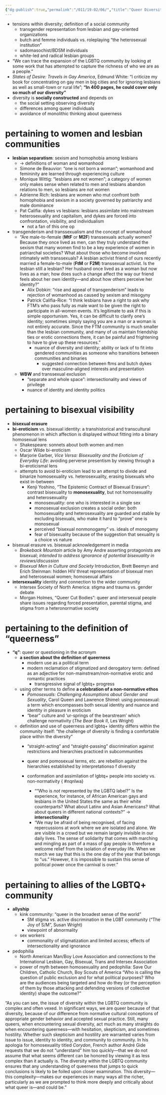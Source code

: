 ```yaml
---
{"dg-publish":true,"permalink":"/011/19-02/06/","title":"Queer Diversities","tags":["SJS310"],"created":"2024-09-26T13:45:04.172-07:00","updated":"2024-09-26T15:32:59.388-07:00"}
---
```


- tensions within diversity; definition of a social community
	- transgender representation from lesbian and gay-oriented organizations
	- butch and femme individuals vs. roleplaying “the heterosexual institution”
	- sadomasochist/BDSM individuals
	- white-led and radical lesbian groups
- “We can trace the expansion of the LGBTQ community by looking at some work that has attempted to capture the richness of who we are as a people.”
- _States of Desire: Travels in Gay America_, Edmund White: “I criticize my book for concentrating on gay men in big cities and for ignoring lesbians as well as small-town or rural life”; **“In 400 pages, he could cover only so much of our diversity”**
- diversity is **socially constructed** and depends on
	- the social setting observing diversity
	- differences among queer individuals
	- avoidance of monolithic thinking about queerness
# pertaining to women and lesbian communities
- **lesbian separatism**: sexism and homophobia among lesbians
	- → definitions of woman and womanhood
	- Simone de Beauvior: “one is not born a woman”; womanhood and femininity are learned through experiencing culture
	- Monique Wittig: “lesbians are not women”; a category of women only makes sense when related to men and lesbians abandon relations to men, so lesbians are not women
	- Adrienne Rich: lesbians are women who mut confront both homophobia and sexism in a society governed by patriarchy and male dominance
	- Pat Califia: dykes vs lesbians: lesbians assimilate into mainstream heterosexuality and capitalism, and dykes are forced into confrontation, visibility, and individualism
		- not a fan of this one op
- transgenderism and transsexualism and the concept of womanhood
	- “Are male-to-female (**MtF** or **M2F**) transsexuals actually women? Because they once lived as men, can they truly understand the sexism that many women find to be a key experience of women in patriarchal societies? What about those who become involved intimately with transsexuals? A lesbian activist friend of ours recently married a female-to-male (**FtM** or **F2M**) transsexual activist. Is the lesbian still a lesbian? Her husband once lived as a woman but now lives as a man; how does such a change affect the way our friend feels about her own identity—and about how others perceive her identity?”
		- Alix Dobkin: “rise and appeal of transgenderism” leads to rejection of womanhood as caused by sexism and misogyny
		- Patrick Califia-Rice: “I think lesbians have a right to ask why FTM’s who pass fully as male want to be given the right to participate in all-women events. It’s legitimate to ask if this is simple opportunism. Yes, it can be difficult to clarify one’s identity; sometimes simply saying you are a man or a woman is not entirely accurate. Since the FTM community is much smaller than the lesbian community, and many of us maintain friendship ties or erotic connections there, it can be painful and frightening to have to give up these resources.”
			- nuance of diversity and identity; ability or lack of to fit into gendered communities as someone who transitions between communities and binaries
				- suggested connection between ftms and butch dykes over masculine-aligned interests and presentation
	- **WBW** and transsexual exclusion
		- “separate and whole space”: intersectionality and views of privilege
		- nuance of identity and identity politics
# pertaining to bisexual visibility
- **bisexual erasure**
- **bi-eroticism** vs. bisexual identity: a transhistorical and transcultural phenomenon in which affection is displayed without fitting into a binary homosexual lens
	- Shakespeare: sonnets about both women and men
	- Oscar Wilde bi-eroticism
	- Marjorie Garber, *Vice Versa: Bisexuality and the Eroticism of Everyday Life*: avoiding perverse presentism by viewing through a bi-eroticismal lens
	- attempts to avoid bi-eroticism lead to an attempt to divide and binarize homosexuality vs. heterosexuality, erasing bisexuals who exist in-between
		- Kenji Yoshino, “The Epistemic Contract of Bisexual Erasure”: contrast bisexuality to **monosexuality**, but not homosexuality and heterosexuality
			- monosexuality: one who is interested in a single sex
			- monosexual exclusion creates a social order: both homosexuality and heterosexuality are guarded and stable by excluding bisexuals, who make it hard to “prove” one is monosexual
			- perceived “bisexual nonmonogamy” vs. ideals of monogamy
			- fear of bisexuality because of the suggestion that sexuality is a choice vs nature
- bisexual erasure vs. bisexual acknowledgement in media
	- *Brokeback Mountain* article by Amy Andre asserting protagonists are bisexual; *intended to address ignorance of potential bisexuality in reviews/discussion*
	- *Bisexual Men in Culture and Society* Introduction, Brett Beemyn and Erich Steinman: hidden HIV threat representation of bisexual men and heterosexual women; homosexual affairs
- **intersexuality** identity and connection to the wider community
	- Intersex Society of North America: stigma and trauma vs. gender debate
	- Morgan Holmes, “Queer Cut Bodies”: queer and intersexual people share issues regarding forced presentation, parental stigma, and stigma from a heteronormative society
# pertaining to the definition of “queerness”
- **“q”**: queer or questioning in the acronym
	- **a section about the definition of queerness**
		- modern use as a political term
		- modern reclamation of stigmatized and derogatory term: defined as an adjective for non-mainstream/non-normative erotic and romantic practices
			- transgressive signal of lgbtq+ progress
	- using other terms to define **a celebration of a non-normative ethos**
		- *Pomosexuals: Challenging Assumptions about Gender and Sexuality*, Carol Queen and Lawrence Shimel: using pomosexual: a term which encompasses both sexual identity and nuance and identity in pleasure in eroticism
		- “bear” culture and ‘ur-springs of the bearstream’ which challenge normativity (*The Bear Book II*, Les Wright)
	- definition and use of queerness and lgbtq+ identity differs within the community itself: “the challenge of diversity is finding a comfortable place within the diversity”
		- “straight-acting” and “straight-passing” discrimination against restrictions and hierarchies practiced in subcommunities
		- queer and pomosexual terms, etc. are rebellion against the hierarchies established by interpretationso f diversity
		- conformation and assimilation of lgbtq+ people into society vs. non-normativity
{ #nqnlwa}

			- ““Who is _not_ represented by the LGBTQ label?” Is the experience, for instance, of African American gays and lesbians in the United States the same as their white counterparts? What about Latinx and Asian Americans? What about queers in different national contexts?” → **intersectionality**
			- “We may be afraid of being recognised, of facing repercussions at work where we are isolated and alone. We are visible in a crowd but we remain largely invisible in our daily lives. The sense of solidarity that comes with marching and mingling as part of a mass of gay people is therefore a welcome relief from the isolation of everyday life. When we march we say that this is the one day of the year that belongs to “us.” However, it is impossible to sustain this sense of political power once the carnival is over.”
# pertaining to allies of the LGBTQ+ community
- **allyship**
	- kink community: “queer in the broadest sense of the world”
		- SM stigma vs. active discrimination in the LGBT community (“The Joy of S/M”, Susan Wright)
		- viewpoint of abnormality
	- sex workers
		- commonality of stigmatization and limited access; effects of intersectionality and ignorance
- pedophilia
	- North American Man/Boy Love Association and connections to the International Lesbian, Gay, Bisexual, Trans and Intersex Association
	- power of myth between homosexuality and pedophilia: Save Our Children, Catholic Church, Boy Scouts of America
“Who is calling the question of public exclusion and for what political purposes? Who are the audiences being targeted and how do they (or the perception of them by those attacking and defending versions of collective identity) shape the outcome?”

“As you can see, the issue of diversity within the LGBTQ community is complex and often vexed. In significant ways, we are queer because of that diversity, because of our difference from normative cultural conceptions of appropriate gender behavior and accepted sexual practice. Still, many queers, when encountering sexual diversity, act much as many straights do when encountering queerness—with hesitation, skepticism, and sometimes hostility. Whether such skepticism and hostility are warranted varies from issue to issue, identity to identity, and community to community. In his apologia for homosexuality titled _Corydon_, French author André Gide requests that we do not “understand” him too quickly—that we do not assume that what seems different can be honored by viewing it as less complex than it actually is. The diversity within the LGBTQ community ensures that any understanding of queerness that jumps to quick conclusions is likely to be foiled upon closer examination. This diversity—this complexity—makes our experiences in many ways all the richer, particularly as we are prompted to think more deeply and critically about what queer is—and could be.”